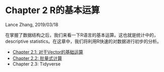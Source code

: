 Chapter 2 R的基本运算
================
Lance Zhang, 2019/03/18



在掌握了数据结构之后，我们来看一下R语言的基本运算。这也就是统计中的，descriptive statistics。在这章中，我们将利用R快速的对数据进行初步的分析。



- [Chapter 2.1: 对于Vector的基础运算](https://github.com/Yuz13001/Rtutorial/blob/master/tut/ch21basicop.md)
- [Chapter 2.2: 批量式计算](https://github.com/Yuz13001/Rtutorial/blob/master/tut/ch22apply.md)
- Chapter 2.3: Tidyverse

